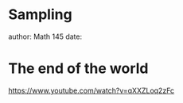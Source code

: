 Sampling
========================================================
author: Math 145
date: 

The end of the world
===

https://www.youtube.com/watch?v=qXXZLoq2zFc

